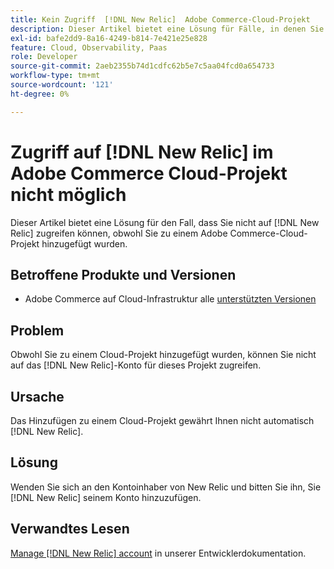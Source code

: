 ```yaml
---
title: Kein Zugriff  [!DNL New Relic]  Adobe Commerce-Cloud-Projekt
description: Dieser Artikel bietet eine Lösung für Fälle, in denen Sie  [!DNL New Relic]  Zugriff haben, obwohl Sie zu einem Cloud-Projekt in Adobe Commerce hinzugefügt wurden.
exl-id: bafe2dd9-8a16-4249-b814-7e421e25e828
feature: Cloud, Observability, Paas
role: Developer
source-git-commit: 2aeb2355b74d1cdfc62b5e7c5aa04fcd0a654733
workflow-type: tm+mt
source-wordcount: '121'
ht-degree: 0%

---
```


# Zugriff auf [!DNL New Relic] im Adobe Commerce Cloud-Projekt nicht möglich

Dieser Artikel bietet eine Lösung für den Fall, dass Sie nicht auf [!DNL New Relic] zugreifen können, obwohl Sie zu einem Adobe Commerce-Cloud-Projekt hinzugefügt wurden.

## Betroffene Produkte und Versionen

* Adobe Commerce auf Cloud-Infrastruktur alle [unterstützten Versionen](https://www.adobe.com/content/dam/cc/en/legal/terms/enterprise/pdfs/Adobe-Commerce-Software-Lifecycle-Policy.pdf)

## Problem

Obwohl Sie zu einem Cloud-Projekt hinzugefügt wurden, können Sie nicht auf das [!DNL New Relic]-Konto für dieses Projekt zugreifen.

## Ursache

Das Hinzufügen zu einem Cloud-Projekt gewährt Ihnen nicht automatisch [!DNL New Relic].

## Lösung

Wenden Sie sich an den Kontoinhaber von New Relic und bitten Sie ihn, Sie [!DNL New Relic] seinem Konto hinzuzufügen.

## Verwandtes Lesen

[Manage [!DNL New Relic] account](https://experienceleague.adobe.com/en/docs/commerce-cloud-service/user-guide/monitor/new-relic/new-relic-service) in unserer Entwicklerdokumentation.
